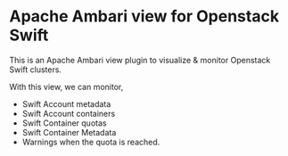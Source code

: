 Apache Ambari view for Openstack Swift
======================================

This is an Apache Ambari view plugin to visualize & monitor Openstack Swift clusters.

With this view, we can monitor,

- Swift Account metadata
- Swift Account containers
- Swift Container quotas
- Swift Container Metadata
- Warnings when the quota is reached.

